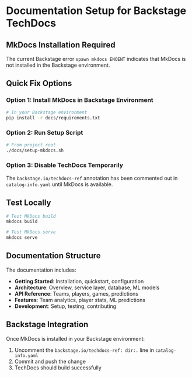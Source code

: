 # Documentation Setup for Backstage TechDocs

## MkDocs Installation Required

The current Backstage error `spawn mkdocs ENOENT` indicates that MkDocs is not installed in the Backstage environment.

## Quick Fix Options

### Option 1: Install MkDocs in Backstage Environment
```bash
# In your Backstage environment
pip install -r docs/requirements.txt
```

### Option 2: Run Setup Script
```bash
# From project root
./docs/setup-mkdocs.sh
```

### Option 3: Disable TechDocs Temporarily
The `backstage.io/techdocs-ref` annotation has been commented out in `catalog-info.yaml` until MkDocs is available.

## Test Locally
```bash
# Test MkDocs build
mkdocs build

# Test MkDocs serve
mkdocs serve
```

## Documentation Structure

The documentation includes:
- **Getting Started**: Installation, quickstart, configuration
- **Architecture**: Overview, service layer, database, ML models  
- **API Reference**: Teams, players, games, predictions
- **Features**: Team analytics, player stats, ML predictions
- **Development**: Setup, testing, contributing

## Backstage Integration

Once MkDocs is installed in your Backstage environment:
1. Uncomment the `backstage.io/techdocs-ref: dir:.` line in `catalog-info.yaml`
2. Commit and push the change
3. TechDocs should build successfully